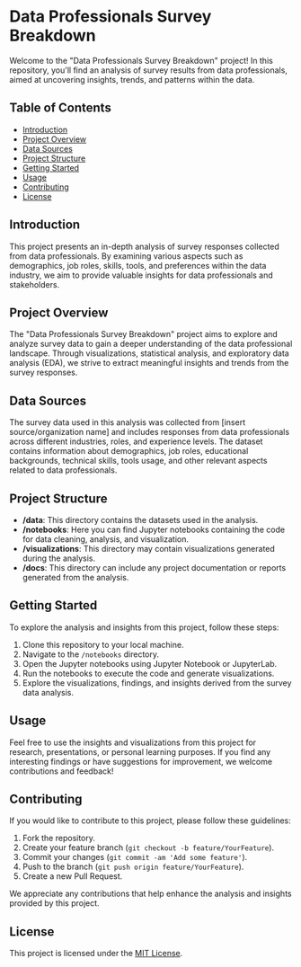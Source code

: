 # Data Professionals Survey Breakdown

Welcome to the "Data Professionals Survey Breakdown" project! In this repository, you'll find an analysis of survey results from data professionals, aimed at uncovering insights, trends, and patterns within the data.

## Table of Contents

- [Introduction](#introduction)
- [Project Overview](#project-overview)
- [Data Sources](#data-sources)
- [Project Structure](#project-structure)
- [Getting Started](#getting-started)
- [Usage](#usage)
- [Contributing](#contributing)
- [License](#license)

## Introduction

This project presents an in-depth analysis of survey responses collected from data professionals. By examining various aspects such as demographics, job roles, skills, tools, and preferences within the data industry, we aim to provide valuable insights for data professionals and stakeholders.

## Project Overview

The "Data Professionals Survey Breakdown" project aims to explore and analyze survey data to gain a deeper understanding of the data professional landscape. Through visualizations, statistical analysis, and exploratory data analysis (EDA), we strive to extract meaningful insights and trends from the survey responses.

## Data Sources

The survey data used in this analysis was collected from [insert source/organization name] and includes responses from data professionals across different industries, roles, and experience levels. The dataset contains information about demographics, job roles, educational backgrounds, technical skills, tools usage, and other relevant aspects related to data professionals.

## Project Structure

- **/data**: This directory contains the datasets used in the analysis.
- **/notebooks**: Here you can find Jupyter notebooks containing the code for data cleaning, analysis, and visualization.
- **/visualizations**: This directory may contain visualizations generated during the analysis.
- **/docs**: This directory can include any project documentation or reports generated from the analysis.

## Getting Started

To explore the analysis and insights from this project, follow these steps:

1. Clone this repository to your local machine.
2. Navigate to the `/notebooks` directory.
3. Open the Jupyter notebooks using Jupyter Notebook or JupyterLab.
4. Run the notebooks to execute the code and generate visualizations.
5. Explore the visualizations, findings, and insights derived from the survey data analysis.

## Usage

Feel free to use the insights and visualizations from this project for research, presentations, or personal learning purposes. If you find any interesting findings or have suggestions for improvement, we welcome contributions and feedback!

## Contributing

If you would like to contribute to this project, please follow these guidelines:

1. Fork the repository.
2. Create your feature branch (`git checkout -b feature/YourFeature`).
3. Commit your changes (`git commit -am 'Add some feature'`).
4. Push to the branch (`git push origin feature/YourFeature`).
5. Create a new Pull Request.

We appreciate any contributions that help enhance the analysis and insights provided by this project.

## License

This project is licensed under the [MIT License](LICENSE).
